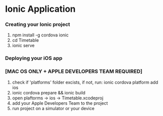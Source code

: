 # Ionic Application

### Creating your Ionic project
1. npm install -g cordova ionic
2. cd Timetable
3. ionic serve

### Deploying your iOS app
### [MAC OS ONLY + APPLE DEVELOPERS TEAM REQUIRED]
1. check if 'platforms' folder excists, if not, run: ionic cordova platform add ios
2. ionic cordova prepare && ionic build
3. open plaftorms -> ios -> Timetable.xcodeproj
4. add your Apple Developers Team to the project
5. run project on a simulator or your device
